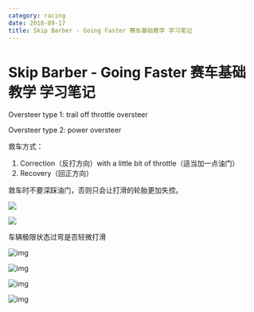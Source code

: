 ```yaml
---
category: racing
date: 2018-09-17
title: Skip Barber - Going Faster 赛车基础教学 学习笔记
---
```

# Skip Barber - Going Faster 赛车基础教学 学习笔记

Oversteer type 1: trail off throttle oversteer

Oversteer type 2: power oversteer

救车方式：

1. Correction（反打方向）with a little bit of throttle（适当加一点油门）
2. Recovery（回正方向）

救车时不要深踩油门，否则只会让打滑的轮胎更加失控。

![](https://goooooouwa.oss-cn-beijing.aliyuncs.com/img/AJxiHS4.png)

![](https://goooooouwa.oss-cn-beijing.aliyuncs.com/img/LaHxS7A.png)

车辆极限状态过弯是否轻微打滑

![img](https://goooooouwa.oss-cn-beijing.aliyuncs.com/img/0nbep9O.png)

![img](https://goooooouwa.oss-cn-beijing.aliyuncs.com/img/oquBHf6.png)

![img](https://goooooouwa.oss-cn-beijing.aliyuncs.com/img/mNoSK7w.png)

![img](https://goooooouwa.oss-cn-beijing.aliyuncs.com/img/2qcEooT.png)